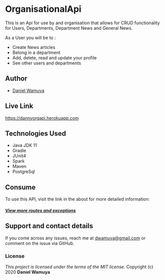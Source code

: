 # OrganisationalApi

This is an Api for use by and organisation that allows for CRUD functionality for Users, Departments, Department News and General News.

As a User you will be to :

- Create News articles
- Belong in a department
- Add, delete, read and update your profile
- See other users and departments

## Author
- [Daniel Wamuya](https://github.com/dannywamuya/)

## Live Link
https://dannyorgapi.herokuapp.com

## Technologies Used
- Java JDK 11
- Gradle
- JUnit4
- Spark
- Maven
- PostgreSql

## Consume
To use this API, visit the link in the about for more detailed information:

##### [View more routes and exceptions](https://github.com/dannywamuya/organisational-api/blob/master/src/main/java/App.java)

## Support and contact details
If you come across any issues, reach me at dwamuya@gmail.com or comment on the issue via GitHub. 

### License
*This project is licensed under the terms of the MIT license.*
Copyright (c) 2020 **Daniel Wamuya**